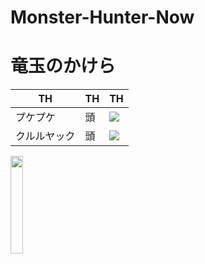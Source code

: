 # Monster-Hunter-Now
# 竜玉のかけら
| TH | TH | TH |
| ---- | ---- | ---- |
| プケプケ | 頭 | ![](/images/kulu.png) |
| クルルヤック | 頭 | ![](/images/g-jagr.png) |

<img src="../images/g-jagr.png" width="20%">